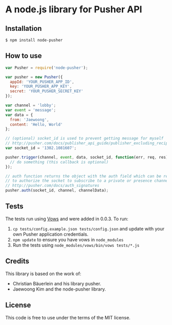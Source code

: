# A node.js library for Pusher API

## Installation
```
$ npm install node-pusher
```

## How to use

```javascript
var Pusher = require('node-pusher');

var pusher = new Pusher({
  appId: 'YOUR_PUSHER_APP_ID',
  key: 'YOUR_PUSHER_APP_KEY',
  secret: 'YOUR_PUSHER_SECRET_KEY'
});

var channel = 'lobby';
var event = 'message';
var data = {
  from: 'Jaewoong',
  content: 'Hello, World'
};

// (optional) socket_id is used to prevent getting message for myself
// http://pusher.com/docs/publisher_api_guide/publisher_excluding_recipients
var socket_id = '1302.1081607';

pusher.trigger(channel, event, data, socket_id, function(err, req, res) {
  // do something (this callback is optional)
});

// auth function returns the object with the auth field which can be returned from our sever
// to authorize the socket to subscribe to a private or presence channel
// http://pusher.com/docs/auth_signatures
pusher.auth(socket_id, channel, channelData);
```

## Tests

The tests run using [Vows](http://vowsjs.org/) and were added in 0.0.3. To run:

1. `cp tests/config.example.json tests/config.json` and update with your own Pusher application credentials.
2. `npm update` to ensure you have vows in `node_modules`
3. Run the tests using `node_modules/vows/bin/vows tests/*.js`

## Credits

This library is based on the work of:
* Christian Bäuerlein and his library pusher.
* Jaewoong Kim and the node-pusher library.

## License

This code is free to use under the terms of the MIT license.
